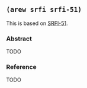 ## `(arew srfi srfi-51)`

This is based on [SRFI-51](https://srfi.schemers.org/srfi-51/).

### Abstract

TODO

### Reference

TODO
